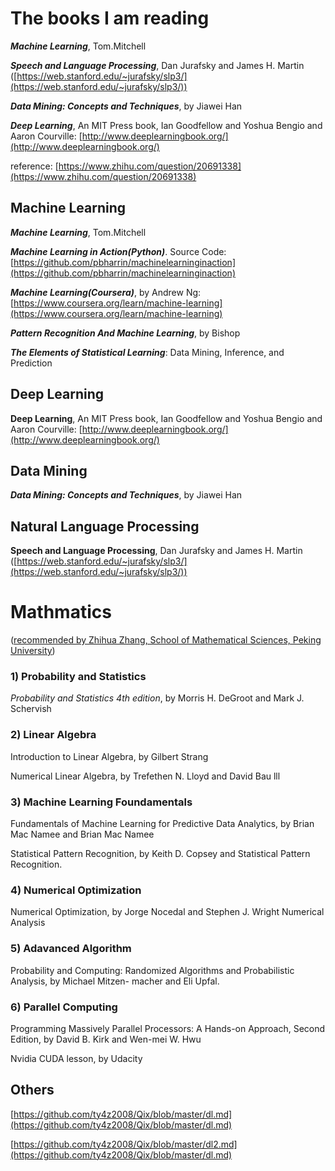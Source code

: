 # The books I am reading

***Machine Learning***, Tom.Mitchell

***Speech and Language Processing***, Dan Jurafsky and James H. Martin ([https://web.stanford.edu/~jurafsky/slp3/](https://web.stanford.edu/~jurafsky/slp3/))

***Data Mining: Concepts and Techniques***, by Jiawei Han

***Deep Learning***, An MIT Press book, Ian Goodfellow and Yoshua Bengio and Aaron Courville: [http://www.deeplearningbook.org/](http://www.deeplearningbook.org/)

reference: [https://www.zhihu.com/question/20691338](https://www.zhihu.com/question/20691338)

## Machine Learning***Machine Learning***, Tom.Mitchell***Machine Learning in Action(Python)***. Source Code: [https://github.com/pbharrin/machinelearninginaction](https://github.com/pbharrin/machinelearninginaction)
***Machine Learning(Coursera)***, by Andrew Ng:  [https://www.coursera.org/learn/machine-learning](https://www.coursera.org/learn/machine-learning)***Pattern Recognition And Machine Learning***, by Bishop
***The Elements of Statistical Learning***: Data Mining, Inference, and Prediction## Deep Learning
**Deep Learning**, An MIT Press book, Ian Goodfellow and Yoshua Bengio and Aaron Courville: [http://www.deeplearningbook.org/](http://www.deeplearningbook.org/)
## Data Mining
***Data Mining: Concepts and Techniques***, by Jiawei Han## Natural Language Processing
**Speech and Language Processing**, Dan Jurafsky and James H. Martin ([https://web.stanford.edu/~jurafsky/slp3/](https://web.stanford.edu/~jurafsky/slp3/))

# Mathmatics
([recommended by Zhihua Zhang, School of Mathematical Sciences, Peking University](https://www.google.com.hk/url?sa=t&rct=j&q=&esrc=s&source=web&cd=1&ved=0ahUKEwj247nTp53YAhVFwLwKHVa0BIsQFggqMAA&url=%68%74%74%70%3a%2f%2f%77%77%77%2e%63%63%66%2e%6f%72%67%2e%63%6e%2f%63%63%66%2f%41%74%74%61%63%68%6d%65%6e%74%2f%74%65%78%74%44%6f%77%6e%6c%6f%61%64%3f%41%72%74%69%63%6c%65%49%44%3d%35%35%34%31%37%37%26%53%69%74%65%49%44%3d%31%32%32&usg=AOvVaw0t1ZIc8LJbTFIczVNVWsJ9))

### 1) Probability and Statistics
*Probability and Statistics 4th edition*, by Morris H. DeGroot and Mark J. Schervish

### 2) Linear Algebra
Introduction to Linear Algebra, by Gilbert Strang

Numerical Linear Algebra, by Trefethen N. Lloyd and David Bau lll

### 3) Machine Learning Foundamentals
Fundamentals of Machine Learning for Predictive Data Analytics, by Brian Mac Namee and Brian Mac Namee

Statistical Pattern Recognition, by Keith D. Copsey and Statistical Pattern Recognition.

### 4) Numerical Optimization
Numerical Optimization, by Jorge Nocedal and Stephen J. Wright
Numerical Analysis

### 5) Adavanced Algorithm
Probability and Computing: Randomized Algorithms and Probabilistic Analysis, by Michael Mitzen- macher and Eli Upfal.

### 6) Parallel Computing
Programming Massively Parallel Processors: A Hands-on Approach, Second Edition, by David B. Kirk and Wen-mei W. Hwu

Nvidia CUDA lesson, by Udacity


## Others[https://github.com/ty4z2008/Qix/blob/master/dl.md](https://github.com/ty4z2008/Qix/blob/master/dl.md)
[https://github.com/ty4z2008/Qix/blob/master/dl2.md](https://github.com/ty4z2008/Qix/blob/master/dl.md)


